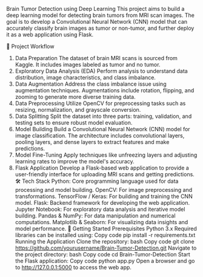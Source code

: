 Brain Tumor Detection using Deep Learning
This project aims to build a deep learning model for detecting brain tumors from MRI scan images. The goal is to develop a Convolutional Neural Network (CNN) model that can accurately classify brain images as tumor or non-tumor, and further deploy it as a web application using Flask.

🧠 Project Workflow
1. Data Preparation
The dataset of brain MRI scans is sourced from Kaggle.
It includes images labeled as tumor and no tumor.
2. Exploratory Data Analysis (EDA)
Perform analysis to understand data distribution, image characteristics, and class imbalance.
3. Data Augmentation
Address the class imbalance issue using augmentation techniques.
Augmentations include rotation, flipping, and zooming to generate more diverse training data.
4. Data Preprocessing
Utilize OpenCV for preprocessing tasks such as resizing, normalization, and grayscale conversion.
5. Data Splitting
Split the dataset into three parts: training, validation, and testing sets to ensure robust model evaluation.
6. Model Building
Build a Convolutional Neural Network (CNN) model for image classification.
The architecture includes convolutional layers, pooling layers, and dense layers to extract features and make predictions.
7. Model Fine-Tuning
Apply techniques like unfreezing layers and adjusting learning rates to improve the model's accuracy.
8. Flask Application
Develop a Flask-based web application to provide a user-friendly interface for uploading MRI scans and getting predictions.
🛠️ Tech Stack
Python: Core programming language used for data processing and model building.
OpenCV: For image preprocessing and transformations.
TensorFlow / Keras: For building and training the CNN model.
Flask: Backend framework for developing the web application.
Jupyter Notebook: For exploratory data analysis and iterative model building.
Pandas & NumPy: For data manipulation and numerical computations.
Matplotlib & Seaborn: For visualizing data insights and model performance.
🚀 Getting Started
Prerequisites
Python 3.x
Required libraries can be installed using:
Copy code
pip install -r requirements.txt
Running the Application
Clone the repository:
bash
Copy code
git clone https://github.com/yourusername/Brain-Tumor-Detection.git
Navigate to the project directory:
bash
Copy code
cd Brain-Tumor-Detection
Start the Flask application:
Copy code
python app.py
Open a browser and go to http://127.0.0.1:5000 to access the web app.

